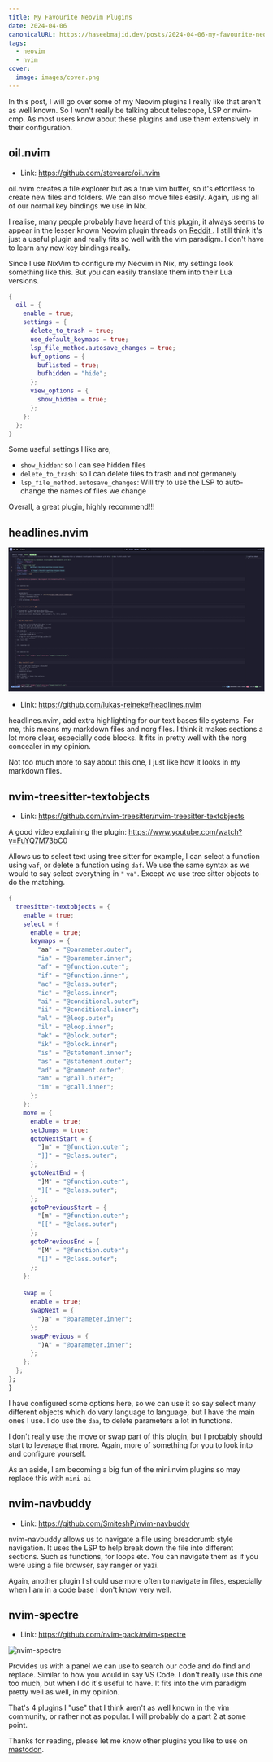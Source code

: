```yaml
---
title: My Favourite Neovim Plugins
date: 2024-04-06
canonicalURL: https://haseebmajid.dev/posts/2024-04-06-my-favourite-neovim-plugins
tags:
  - neovim
  - nvim
cover:
  image: images/cover.png
---
```


In this post, I will go over some of my Neovim plugins I really like that aren't as well known. So I won't really be
talking about telescope, LSP or nvim-cmp. As most users know about these plugins and use them extensively in their
configuration.


## oil.nvim

- Link: https://github.com/stevearc/oil.nvim

oil.nvim creates a file explorer but as a true vim buffer, so it's effortless to create new files and folders. We
can also move files easily. Again, using all of our normal key bindings we use in Nix.

I realise, many people probably have heard of this plugin, it always seems to appear in the lesser known Neovim
plugin threads on [ Reddit ](https://old.reddit.com/r/neovim/comments/1asmozy/what_are_your_favorite_plugins_currently/).
I still think it's just a useful plugin and really fits so well with the vim paradigm. I don't have to learn any new
key bindings really.

Since I use NixVim to configure my Neovim in Nix, my settings look something like this. But you can easily translate
them into their Lua versions.

```nix
{
  oil = {
    enable = true;
    settings = {
      delete_to_trash = true;
      use_default_keymaps = true;
      lsp_file_method.autosave_changes = true;
      buf_options = {
        buflisted = true;
        bufhidden = "hide";
      };
      view_options = {
        show_hidden = true;
      };
    };
  };
}
```

Some useful settings I like are,

- `show_hidden`: so I can see hidden files
- `delete_to_trash`: so I can delete files to trash and not germanely
- `lsp_file_method.autosave_changes`: Will try to use the LSP to auto-change the names of files we change

Overall, a great plugin, highly recommend!!!


## headlines.nvim

![headlines](./images/headlines.png)

- Link: https://github.com/lukas-reineke/headlines.nvim

headlines.nvim, add extra highlighting for our text bases file systems. For me, this means my markdown files and norg
files. I think it makes sections a lot more clear, especially code blocks. It fits in pretty well with the norg concealer
in my opinion.

Not too much more to say about this one, I just like how it looks in my markdown files.


## nvim-treesitter-textobjects

- Link: https://github.com/nvim-treesitter/nvim-treesitter-textobjects

A good video explaining the plugin: https://www.youtube.com/watch?v=FuYQ7M73bC0

Allows us to select text using tree sitter for example, I can select a function using `vaf`, or delete a function using
`daf`. We use the same syntax as we would to say select everything in `"` `va"`. Except we use tree sitter objects to do
the matching.

```nix
{
  treesitter-textobjects = {
    enable = true;
    select = {
      enable = true;
      keymaps = {
        "aa" = "@parameter.outer";
        "ia" = "@parameter.inner";
        "af" = "@function.outer";
        "if" = "@function.inner";
        "ac" = "@class.outer";
        "ic" = "@class.inner";
        "ai" = "@conditional.outer";
        "ii" = "@conditional.inner";
        "al" = "@loop.outer";
        "il" = "@loop.inner";
        "ak" = "@block.outer";
        "ik" = "@block.inner";
        "is" = "@statement.inner";
        "as" = "@statement.outer";
        "ad" = "@comment.outer";
        "am" = "@call.outer";
        "im" = "@call.inner";
      };
    };
    move = {
      enable = true;
      setJumps = true;
      gotoNextStart = {
        "]m" = "@function.outer";
        "]]" = "@class.outer";
      };
      gotoNextEnd = {
        "]M" = "@function.outer";
        "][" = "@class.outer";
      };
      gotoPreviousStart = {
        "[m" = "@function.outer";
        "[[" = "@class.outer";
      };
      gotoPreviousEnd = {
        "[M" = "@function.outer";
        "[]" = "@class.outer";
      };
    };

    swap = {
      enable = true;
      swapNext = {
        ")a" = "@parameter.inner";
      };
      swapPrevious = {
        ")A" = "@parameter.inner";
      };
    };
  };
};
}
```

I have configured some options here, so we can use it so say select many different objects which do vary language
to language, but I have the main ones I use. I do use the `daa`, to delete parameters a lot in functions.

I don't really use the move or swap part of this plugin, but I probably should start to leverage that more.
Again, more of something for you to look into and configure yourself.

As an aside, I am becoming a big fun of the mini.nvim plugins so may replace this with `mini-ai`


## nvim-navbuddy
- Link: https://github.com/SmiteshP/nvim-navbuddy

nvim-navbuddy allows us to navigate a file using breadcrumb style navigation. It uses the LSP to help break down
the file into different sections. Such as functions, for loops etc. You can navigate them as if you were using
a file browser, say ranger or yazi.

Again, another plugin I should use more often to navigate in files, especially when I am in a code base I don't know
very well.


## nvim-spectre

- Link: https://github.com/nvim-pack/nvim-spectre

![nvim-spectre](https://github.com/windwp/nvim-spectre/wiki/assets/demospectre.gif)

Provides us with a panel we can use to search our code and do find and replace. Similar to how you would in say VS Code.
I don't really use this one too much, but when I do it's useful to have. It fits into the vim paradigm pretty well as
well, in my opinion.


That's 4 plugins I "use" that I think aren't as well known in the vim community, or rather not as popular. I will probably
do a part 2 at some point.

Thanks for reading, please let me know other plugins you like to use on [mastodon](https://hachyderm.io/@majiy00).


